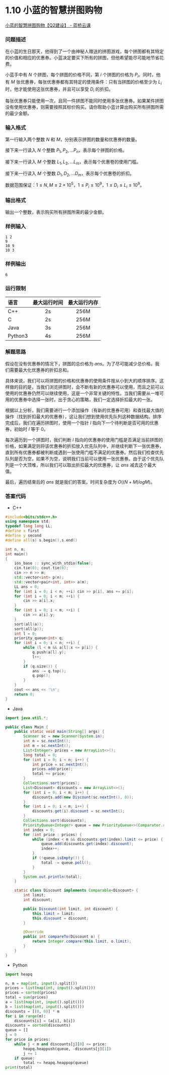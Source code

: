 # 1.10 小蓝的智慧拼图购物

[小蓝的智慧拼图购物【Q2建设】 - 蓝桥云课](https://www.lanqiao.cn/problems/3744/learning/)

### 问题描述

在小蓝的生日那天，他得到了一个由神秘人赠送的拼图游戏，每个拼图都有其特定的价值和相应的优惠券。小蓝决定要买下所有的拼图，但他希望能尽可能地节省花费。

小蓝手中有 $N$ 个拼图，每个拼图的价格不同，第 $i$ 个拼图的价格为 $P_i$​。同时，他有 $M$ 张优惠券，每张优惠券都有其特定的使用条件：只有当拼图的价格至少为 $L_i$​ 时，他才能使用这张优惠券，并且可以享受 $D_i$​ 的折扣。

每张优惠券只能使用一次，且同一件拼图不能同时使用多张优惠券。如果某件拼图没有使用优惠券，则需要按照其标价购买。请你帮助小蓝计算出购买所有拼图所需的最少金额。

### 输入格式

第一行输入两个整数 $N$ 和 $M$，分别表示拼图的数量和优惠券的数量。

接下来一行读入 $N$ 个整数 $P_1​,P_2​,…P_n​$，表示每个拼图的价格。

接下来一行读入 $M$ 个整数 $L_1​,L_2​,…L_m$​，表示每个优惠卷的使用门槛。

接下来一行读入 $M$ 个整数 $D_1​,D_2​,…D_m$​，表示每个优惠卷的折扣。

数据范围保证：$1≤N,M≤2×10^5，1≤P_i​≤10^9，1≤D_i​≤L_i​≤10^9$。

### 输出格式

输出一个整数，表示购买所有拼图所需的最少金额。

### 样例输入

```text
1 2
9
10 9
10 3
```

### 样例输出

```text
6
```

### 运行限制

| 语言      | 最大运行时间 | 最大运行内存 |
| :------ | :----: | :----: |
| C++     |   2s   |  256M  |
| C       |   2s   |  256M  |
| Java    |   3s   |  256M  |
| Python3 |   4s   |  256M  |

### 解题思路

假设在没有优惠券的情况下，拼图的总价格为 $ans$。为了尽可能减少总价格，我们需要最大化优惠券的折扣总和。

具体来说，我们可以将拼图的价格和优惠券的使用条件按从小到大的顺序排序。这样做的目的是，当我们浏览拼图时，会不断有新的优惠券可以使用，而且之前可以使用的优惠券仍然可以继续使用，这是一个非常关键的特性。当我们需要从一堆可用的优惠券中选择一张时，出于贪心的策略，我们一定选择折扣最大的一张。

根据以上分析，我们需要进行一个添加操作（有新的优惠券可用）和查找最大值的操作（找到折扣最大的优惠券），这让我们想到使用优先队列这种数据结构。排序完成后，我们在遍历拼图时，使用一个指针 $l$ 指向下一个待判断是否可用的优惠券，初始时 $l$ 等于 $0$。

每次遍历到一个拼图时，我们判断 $l$ 指向的优惠券的使用门槛是否满足当前拼图的价格，如果满足则将该优惠券的折扣放入优先队列中，并继续判断下一张优惠券，直到所有优惠券都被判断或遇到一张使用门槛不满足的优惠券。然后我们检查优先队列是否为空，如果不为空，说明我们当前可以使用一张优惠券。由于这个优先队列是一个大顶堆，所以我们可以取出折扣最大的优惠券，让 $ans$ 减去这个最大值。

最后，遍历结束后的 $ans$ 就是我们的答案。时间复杂度为 $O((N+M)logM)$。

### 答案代码

* C++

```cpp
#include<bits/stdc++.h>
using namespace std;
typedef long long LL;
#define x first
#define y second
#define all(s) s.begin(),s.end()

int n, m;
int main()
{
    ios_base :: sync_with_stdio(false);
    cin.tie(0); cout.tie(0);
    cin >> n >> m;
    std::vector<int> p(n);
    std::vector<pair<int, int>> a(m);
    LL ans = 0;
    for (int i = 0; i < n; ++i) cin >> p[i], ans += p[i];
    for (int i = 0; i < m; ++i) {
        cin >> a[i].x;
    }
    for (int i = 0; i < m; ++i) {
        cin >> a[i].y;
    }
    sort(all(a));
    sort(all(p));
    int l = 0;
    priority_queue<int> q;
    for (int i = 0; i < n; ++i) {
        while (l < m && a[l].x <= p[i]) {
            q.push(a[l].y);
            l++;
        }
        if (q.size()) {
            ans -= q.top();
            q.pop();
        }
    }
    cout << ans << '\n';
    return 0;
}
```

* Java

```java
import java.util.*;

public class Main {
    public static void main(String[] args) {
        Scanner sc = new Scanner(System.in);
        int n = sc.nextInt();
        int m = sc.nextInt();
        List<Integer> prices = new ArrayList<>();
        long total = 0;
        for (int i = 0; i < n; i++) {
            int price = sc.nextInt();
            prices.add(price);
            total += price;
        }
        Collections.sort(prices);
        List<Discount> discounts = new ArrayList<>();
        for (int i = 0; i < m; i++) {
            discounts.add(new Discount(sc.nextInt(), 0));
        }
        for (int i = 0; i < m; i++) {
            discounts.get(i).discount = sc.nextInt();
        }
        Collections.sort(discounts);
        PriorityQueue<Integer> queue = new PriorityQueue<>(Comparator.reverseOrder());
        int index = 0;
        for (int price : prices) {
            while (index < m && discounts.get(index).limit <= price) {
                queue.add(discounts.get(index).discount);
                index++;
            }
            if (!queue.isEmpty()) {
                total -= queue.poll();
            }
        }
        System.out.println(total);
    }

    static class Discount implements Comparable<Discount> {
        int limit;
        int discount;

        public Discount(int limit, int discount) {
            this.limit = limit;
            this.discount = discount;
        }

        @Override
        public int compareTo(Discount o) {
            return Integer.compare(this.limit, o.limit);
        }
    }
}
```

* Python

```python
import heapq

n, m = map(int, input().split())
prices = list(map(int, input().split()))
prices = sorted(prices)
total = sum(prices)
a = list(map(int, input().split()))
b = list(map(int, input().split()))
discounts = [(0, 0)] * m
for i in range(m):
    discounts[i] = (a[i], b[i])
discounts = sorted(discounts)
queue = []
j = 0
for price in prices:
    while j < m and discounts[j][0] <= price:
        heapq.heappush(queue, -discounts[j][1])
        j += 1
    if queue:
        total += heapq.heappop(queue)
print(total)
```